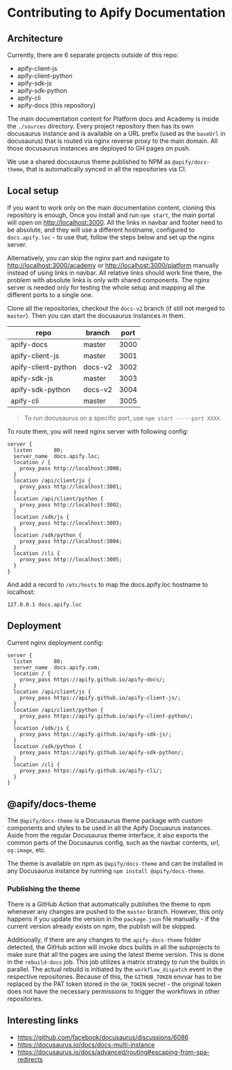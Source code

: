 # Contributing to Apify Documentation

## Architecture

Currently, there are 6 separate projects outside of this repo:

- apify-client-js
- apify-client-python
- apify-sdk-js
- apify-sdk-python
- apify-cli
- apify-docs (this repository)

The main documentation content for Platform docs and Academy is inside the `./sources` directory. Every project repository then has its own docusaurus instance and is available on a URL prefix (used as the `baseUrl` in docusaurus) that is routed via nginx reverse proxy to the main domain. All those docusaurus instances are deployed to GH pages on push.

We use a shared docusaurus theme published to NPM as `@apify/docs-theme`, that is automatically synced in all the repositories via CI.

## Local setup

If you want to work only on the main documentation content, cloning this repository is enough, Once you install and run `npm start`, the main portal will open on <http://localhost:3000>. All the links in navbar and footer need to be absolute, and they will use a different hostname, configured to `docs.apify.loc` - to use that, follow the steps below and set up the nginx server.

Alternatively, you can skip the nginx part and navigate to <http://localhost:3000/academy> or <http://localhost:3000/platform> manually instead of using links in navbar. All relative links should work fine there, the problem with absolute links is only with shared components. The nginx server is needed only for testing the whole setup and mapping all the different ports to a single one.

Clone all the repositories, checkout the `docs-v2` branch (if still not merged to `master`). Then you can start the docusaurus instances in them.

| repo                | branch  | port |
|---------------------|---------|------|
| apify-docs          | master  | 3000 |
| apify-client-js     | master  | 3001 |
| apify-client-python | docs-v2 | 3002 |
| apify-sdk-js        | master  | 3003 |
| apify-sdk-python    | docs-v2 | 3004 |
| apify-cli           | master  | 3005 |

> To run docusaurus on a specific port, use `npm start -- --port XXXX`.

To route them, you will need nginx server with following config:

```nginx
server {
  listen       80;
  server_name  docs.apify.loc;
  location / {
    proxy_pass http://localhost:3000;
  }
  location /api/client/js {
    proxy_pass http://localhost:3001;
  }
  location /api/client/python {
    proxy_pass http://localhost:3002;
  }
  location /sdk/js {
    proxy_pass http://localhost:3003;
  }
  location /sdk/python {
    proxy_pass http://localhost:3004;
  }
  location /cli {
    proxy_pass http://localhost:3005;
  }
}
```

And add a record to `/etc/hosts` to map the docs.apify.loc hostname to localhost:

```text
127.0.0.1 docs.apify.loc
```

## Deployment

Current nginx deployment config:

```nginx
server {
  listen       80;
  server_name  docs.apify.com;
  location / {
    proxy_pass https://apify.github.io/apify-docs/;
  }
  location /api/client/js {
    proxy_pass https://apify.github.io/apify-client-js/;
  }
  location /api/client/python {
    proxy_pass https://apify.github.io/apify-client-python/;
  }
  location /sdk/js {
    proxy_pass https://apify.github.io/apify-sdk-js/;
  }
  location /sdk/python {
    proxy_pass https://apify.github.io/apify-sdk-python/;
  }
  location /cli {
    proxy_pass https://apify.github.io/apify-cli/;
  }
}
```

## @apify/docs-theme

The `@apify/docs-theme` is a Docusaurus theme package with custom components and styles to be used in all the Apify Docuaurus instances.
Aside from the regular Docusaurus theme interface, it also exports the common parts of the Docusaurus config, such as the navbar contents, url, `og:image`, etc.

The theme is available on npm as `@apify/docs-theme` and can be installed in any Docusaurus instance by running `npm install @apify/docs-theme`.

### Publishing the theme

There is a GitHub Action that automatically publishes the theme to npm whenever any changes are pushed to the `master` branch. However, this only happens if you update the version in the `package.json` file manually - if the current version already exists on npm, the publish will be skipped.

Additionally, if there are any changes to the `apify-docs-theme` folder detected, the GitHub action will invoke docs builds in all the subprojects to make sure that all the pages are using the latest theme version. This is done in the `rebuild-docs` job. This job utilizes a matrix strategy to run the builds in parallel. The actual rebuild is initiated by the `workflow_dispatch` event in the respective repositories. Because of this, the `GITHUB_TOKEN` envvar has to be replaced by the PAT token stored in the `GH_TOKEN` secret - the original token does not have the necessary permissions to trigger the workflows in other repositories.

## Interesting links

- <https://github.com/facebook/docusaurus/discussions/6086>
- <https://docusaurus.io/docs/docs-multi-instance>
- <https://docusaurus.io/docs/advanced/routing#escaping-from-spa-redirects>
